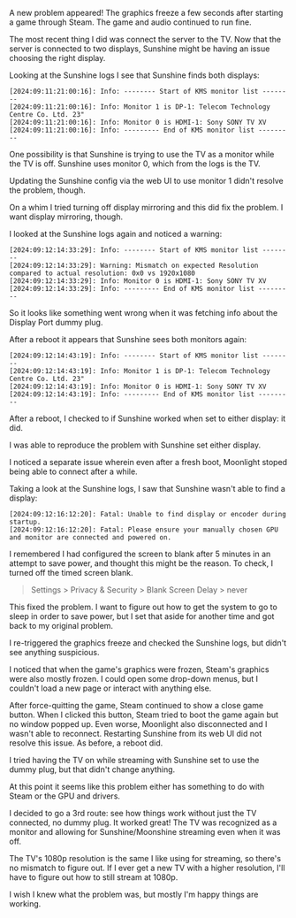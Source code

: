 A new problem appeared!
The graphics freeze a few seconds after starting a game through Steam.
The game and audio continued to run fine.

The most recent thing I did was connect the server to the TV.
Now that the server is connected to two displays,
Sunshine might be having an issue choosing the right display.

Looking at the Sunshine logs I see that Sunshine finds both displays:

```
[2024:09:11:21:00:16]: Info: -------- Start of KMS monitor list --------
[2024:09:11:21:00:16]: Info: Monitor 1 is DP-1: Telecom Technology Centre Co. Ltd. 23"
[2024:09:11:21:00:16]: Info: Monitor 0 is HDMI-1: Sony SONY TV XV
[2024:09:11:21:00:16]: Info: --------- End of KMS monitor list ---------
```

One possibility is that Sunshine is trying to use the TV as a monitor while the TV is off.
Sunshine uses monitor 0, which from the logs is the TV.

Updating the Sunshine config via the web UI to use monitor 1 didn't resolve the problem, though.

On a whim I tried turning off display mirroring and this did fix the problem.
I want display mirroring, though.

I looked at the Sunshine logs again and noticed a warning:

```
[2024:09:12:14:33:29]: Info: -------- Start of KMS monitor list --------
[2024:09:12:14:33:29]: Warning: Mismatch on expected Resolution compared to actual resolution: 0x0 vs 1920x1080
[2024:09:12:14:33:29]: Info: Monitor 0 is HDMI-1: Sony SONY TV XV
[2024:09:12:14:33:29]: Info: --------- End of KMS monitor list ---------
```

So it looks like something went wrong when it was fetching info about the Display Port dummy plug.

After a reboot it appears that Sunshine sees both monitors again:

```
[2024:09:12:14:43:19]: Info: -------- Start of KMS monitor list --------
[2024:09:12:14:43:19]: Info: Monitor 1 is DP-1: Telecom Technology Centre Co. Ltd. 23"
[2024:09:12:14:43:19]: Info: Monitor 0 is HDMI-1: Sony SONY TV XV
[2024:09:12:14:43:19]: Info: --------- End of KMS monitor list ---------
```

After a reboot, I checked to if Sunshine worked when set to either display: it did.

I was able to reproduce the problem with Sunshine set either display.

I noticed a separate issue wherein even after a fresh boot,
Moonlight stoped being able to connect after a while.

Taking a look at the Sunshine logs, I saw that Sunshine wasn't able to find a display:

```
[2024:09:12:16:12:20]: Fatal: Unable to find display or encoder during startup.
[2024:09:12:16:12:20]: Fatal: Please ensure your manually chosen GPU and monitor are connected and powered on.
```

I remembered I had configured the screen to blank after 5 minutes in an attempt to save power,
and thought this might be the reason.
To check, I turned off the timed screen blank.

> Settings > Privacy & Security > Blank Screen Delay > never

This fixed the problem.
I want to figure out how to get the system to go to sleep in order to save power,
but I set that aside for another time and got back to my original problem.

I re-triggered the graphics freeze and checked the Sunshine logs,
but didn't see anything suspicious.

I noticed that when the game's graphics were frozen, Steam's graphics were also mostly frozen.
I could open some drop-down menus, but I couldn't load a new page or interact with anything else.

After force-quitting the game, Steam continued to show a close game button.
When I clicked this button, Steam tried to boot the game again but no window popped up.
Even worse, Moonlight also disconnected and I wasn't able to reconnect.
Restarting Sunshine from its web UI did not resolve this issue.
As before, a reboot did.

I tried having the TV on while streaming with Sunshine set to use the dummy plug, but that didn't change anything.

At this point it seems like this problem either has something to do with Steam or the GPU and drivers.

I decided to go a 3rd route: see how things work without just the TV connected, no dummy plug.
It worked great!
The TV was recognized as a monitor and allowing for Sunshine/Moonshine streaming even when it was off.

The TV's 1080p resolution is the same I like using for streaming, so there's no mismatch to figure out.
If I ever get a new TV with a higher resolution,
I'll have to figure out how to still stream at 1080p.

I wish I knew what the problem was, but mostly I'm happy things are working.

